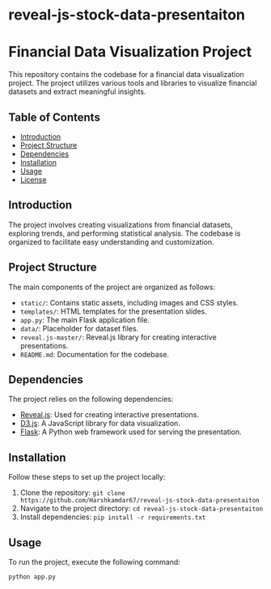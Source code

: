 # reveal-js-stock-data-presentaiton
# Financial Data Visualization Project

This repository contains the codebase for a financial data visualization project. The project utilizes various tools and libraries to visualize financial datasets and extract meaningful insights.

## Table of Contents
- [Introduction](#introduction)
- [Project Structure](#project-structure)
- [Dependencies](#dependencies)
- [Installation](#installation)
- [Usage](#usage)
- [License](#license)

## Introduction
The project involves creating visualizations from financial datasets, exploring trends, and performing statistical analysis. The codebase is organized to facilitate easy understanding and customization.

## Project Structure
The main components of the project are organized as follows:

- `static/`: Contains static assets, including images and CSS styles.
- `templates/`: HTML templates for the presentation slides.
- `app.py`: The main Flask application file.
- `data/`: Placeholder for dataset files.
- `reveal.js-master/`: Reveal.js library for creating interactive presentations.
- `README.md`: Documentation for the codebase.

## Dependencies
The project relies on the following dependencies:

- [Reveal.js](https://revealjs.com/): Used for creating interactive presentations.
- [D3.js](https://d3js.org/): A JavaScript library for data visualization.
- [Flask](https://flask.palletsprojects.com/): A Python web framework used for serving the presentation.

## Installation
Follow these steps to set up the project locally:

1. Clone the repository: `git clone https://github.com/Harshkamdar67/reveal-js-stock-data-presentaiton`
2. Navigate to the project directory: `cd reveal-js-stock-data-presentaiton`
3. Install dependencies: `pip install -r requirements.txt`

## Usage
To run the project, execute the following command:

```bash
python app.py
